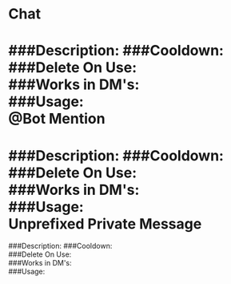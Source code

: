 Chat
===
###Description:
###Cooldown:  
###Delete On Use:  
###Works in DM's:  
###Usage:  
@Bot Mention
===
###Description:
###Cooldown:  
###Delete On Use:  
###Works in DM's:  
###Usage:  
Unprefixed Private Message
===
###Description:
###Cooldown:  
###Delete On Use:  
###Works in DM's:  
###Usage:  
